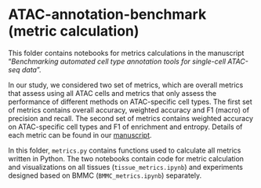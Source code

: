 # ATAC-annotation-benchmark (metric calculation)

This folder contains notebooks for metrics calculations in the manuscript “*Benchmarking automated cell type annotation tools for single-cell ATAC-seq data*”. 

In our study, we considered two set of metrics, which are overall metrics that assess using all ATAC cells and metrics that only assess the performance of different methods on ATAC-specific cell types. The first set of metrics contains overall accuracy, weighted accuracy and F1 (macro) of precision and recall. The second set of metrics contains weighted accuracy on ATAC-specific cell types and F1 of enrichment and entropy. Details of each metric can be found in our [manuscript](https://www.biorxiv.org/content/10.1101/2022.10.05.511014v1). 

In this folder, `metrics.py` contains functions used to calculate all metrics written in Python. The two notebooks contain code for metric calculation and visualizations on all tissues (`tissue_metrics.ipynb`) and experiments designed based on BMMC (`BMMC_metrics.ipynb`) separately. 

